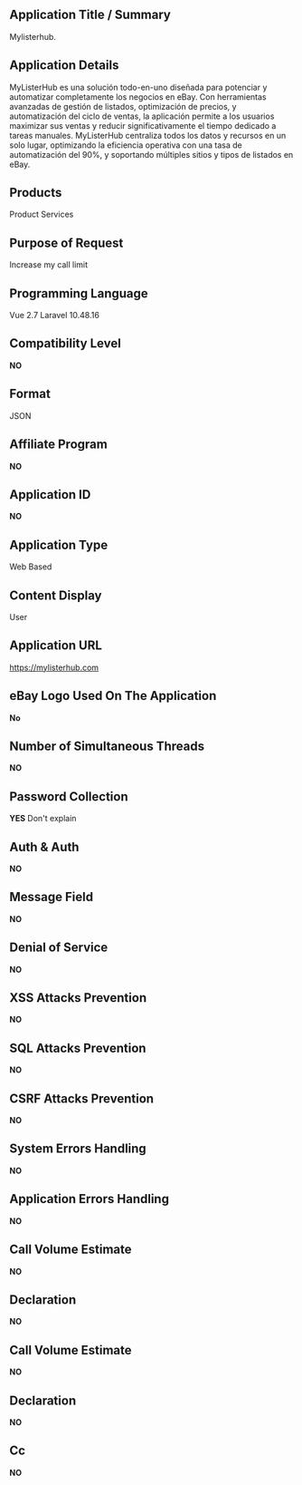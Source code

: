 ## Application Title / Summary
Mylisterhub.

## Application Details
MyListerHub es una solución todo-en-uno diseñada para potenciar y automatizar completamente los negocios en eBay. Con herramientas avanzadas de gestión de listados, optimización de precios, y automatización del ciclo de ventas, la aplicación permite a los usuarios maximizar sus ventas y reducir significativamente el tiempo dedicado a tareas manuales. MyListerHub centraliza todos los datos y recursos en un solo lugar, optimizando la eficiencia operativa con una tasa de automatización del 90%, y soportando múltiples sitios y tipos de listados en eBay.

## Products
Product Services

## Purpose of Request
Increase my call limit

## Programming Language
Vue 2.7
Laravel 10.48.16

## Compatibility Level
**NO**
    
## Format
JSON

## Affiliate Program
**NO**


## Application ID   
**NO**

## Application Type
Web Based

## Content Display
User

## Application URL
https://mylisterhub.com

## eBay Logo Used On The Application
**No**

## Number of Simultaneous Threads
**NO**

## Password Collection
**YES** Don't explain

## Auth & Auth
**NO**

## Message Field
**NO**

## Denial of Service 
**NO**

## XSS Attacks Prevention
**NO**

## SQL Attacks Prevention
**NO**

## CSRF Attacks Prevention
**NO**

## System Errors Handling  
**NO**

## Application Errors Handling
**NO**


## Call Volume Estimate
**NO**

## Declaration
**NO**

## Call Volume Estimate
**NO**

## Declaration
**NO**

## Cc
**NO**
